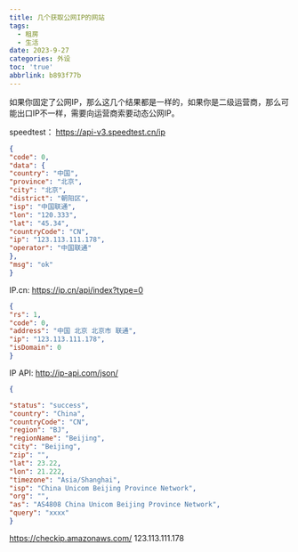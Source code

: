 ```yaml
---
title: 几个获取公网IP的网站
tags:
  - 租房
  - 生活
date: 2023-9-27
categories: 外设
toc: 'true'
abbrlink: b893f77b
---
```


如果你固定了公网IP，那么这几个结果都是一样的，如果你是二级运营商，那么可能出口IP不一样，需要向运营商索要动态公网IP。


speedtest： https://api-v3.speedtest.cn/ip
<!--more-->
```json
{
"code": 0,
"data": {
"country": "中国",
"province": "北京",
"city": "北京",
"district": "朝阳区",
"isp": "中国联通",
"lon": "120.333",
"lat": "45.34",
"countryCode": "CN",
"ip": "123.113.111.178",
"operator": "中国联通"
},
"msg": "ok"
}
```


IP.cn: https://ip.cn/api/index?type=0
```json
{
"rs": 1,
"code": 0,
"address": "中国 北京 北京市 联通",
"ip": "123.113.111.178",
"isDomain": 0
}
```

IP API: http://ip-api.com/json/
```json
{

"status": "success",
"country": "China",
"countryCode": "CN",
"region": "BJ",
"regionName": "Beijing",
"city": "Beijing",
"zip": "",
"lat": 23.22,
"lon": 21.222,
"timezone": "Asia/Shanghai",
"isp": "China Unicom Beijing Province Network",
"org": "",
"as": "AS4808 China Unicom Beijing Province Network",
"query": "xxxx"
}
```

https://checkip.amazonaws.com/
123.113.111.178

